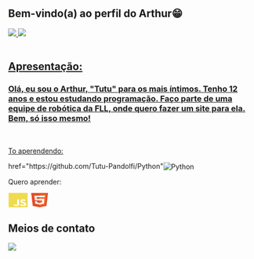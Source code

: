 ## Bem-vindo(a) ao perfil do Arthur😁

 <div>
   <a href="https://github.com/Tutu-pandolfi">
   <img height="180em" src="https://github-readme-stats.vercel.app/api?username=Tutu-pandolfi&show_icons=true&theme=tokyonight&include_all_commits=true&count_private=true"/>
   <img height="180em" src="https://github-readme-stats.vercel.app/api/top-langs/?username=Tutu-pandolfi&layout=compact&langs_count=6&theme=tokyonight"/>
</div> <br>
     <h2>Apresentação:</h2>
    <h3>Olá, eu sou o Arthur, "Tutu" para os mais íntimos. Tenho 12 anos e estou estudando programação. Faço parte de uma equipe de robótica da FLL, onde quero fazer um site para ela.<br>Bem, só isso mesmo!</h3>
<div style="display: inline_block"><br>
  <p>To aperendendo:</p> <a> href="https://github.com/Tutu-Pandolfi/Python"</a><img align="center" alt="Python" height="45" width="40" src="https://cdn.jsdelivr.net/gh/devicons/devicon@latest/icons/python/python-original.svg"><br>
  <p>Quero aprender:</p> <img align="center" alt="Js" height="30" width="40" src="https://raw.githubusercontent.com/devicons/devicon/master/icons/javascript/javascript-plain.svg">
  <img align="center" alt="HTML" height="30" width="40" src="https://raw.githubusercontent.com/devicons/devicon/master/icons/html5/html5-original.svg"
  <img align="center" alt="CSS" height="30" width="40" src="https://raw.githubusercontent.com/devicons/devicon/master/icons/css3/css3-original.svg">
 

   ## Meios de contato
<div> 
  <a href = "mailto:arthurpandolfi.dev@outlook.com"><img src="https://img.shields.io/badge/-Gmail-%23333?style=for-the-badge&logo=gmail&logoColor=white" target="_blank"></a>
</div>
